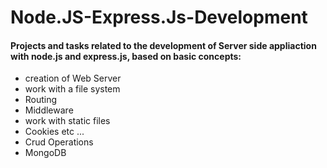 # Node.JS-Express.Js-Development
#### Projects and tasks related to the development of Server side appliaction with node.js and express.js, based on basic concepts:
- creation of Web Server
- work with a file system
- Routing
- Middleware
- work with static files
- Cookies etc ...
- Crud Operations
- MongoDB

